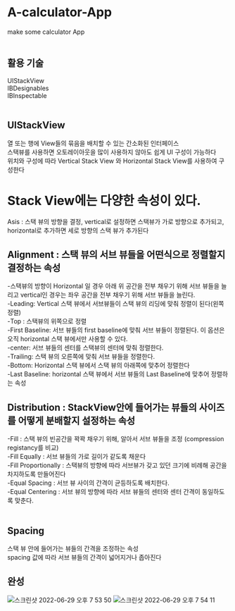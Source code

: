 # A-calculator-App
make some calculator App<br>
<br>
## 활용 기술
UIStackView<br>
IBDesignables<br>
IBInspectable<br>
<br>
## UIStackView
열 또는 행에 View들의 묶음을 배치할 수 있는 간소화된 인터페이스<br>
스택뷰를 사용하면 오토레이아웃을 많이 사용하지 않아도 쉽게 UI 구성이 가능하다<br>
위치와 구성에 따라 Vertical Stack View 와 Horizontal Stack View를 사용하여 구성한다<br>
# Stack View에는 다양한 속성이 있다.
Asis : 스택 뷰의 방향을 결정, vertical로 설정하면 스택뷰가 가로 방향으로 추가되고, horizontal로 추가하면 세로 방향의 스택 뷰가 추가된다<br>
## Alignment : 스택 뷰의 서브 뷰들을 어떤식으로 정렬할지 결정하는 속성
-스택뷰의 방향이 Horizontal 일 경우 아래 위 공간을 전부 채우기 위해 서브 뷰들을 늘리고 vertical인 경우는 좌우 공간을 전부 채우기 위해 서브 뷰들을 늘린다.<br>
-Leading: Vertical 스택 뷰에서 서브뷰들이 스택 뷰의 리딩에 맞춰 정렬이 된다(왼쪽 정렬)<br>
-Top : 스택뷰의 위쪽으로 정렬<br>
-First Baseline: 서브 뷰들의 first baseline에 맞춰 서브 뷰들이 정렬된다. 이 옵션은 오직 horizontal 스택 뷰에서만 사용할 수 있다.<br>
-center: 서브 뷰들의 센터를 스택뷰의 센터에 맞춰 정렬한다.<br>
-Trailing: 스택 뷰의 오른쪽에 맞춰 서브 뷰들을 정렬한다.<br>
-Bottom: Horizontal 스택 뷰에서 스택 뷰의 아래쪽에 맞추어 정렬한다<br>
-Last Baseline: horizontal 스택 뷰에서 서브 뷰들의 Last Baseline에 맞추어 정렬하는 속성<br>
## Distribution : StackView안에 들어가는 뷰들의 사이즈를 어떻게 분배할지 설정하는 속성
-Fill : 스택 뷰의 빈공간을 꽉꽉 채우기 위해, 알아서 서브 뷰들을 조정 (compression registancy를 비교)<br>
-Fill Equally : 서브 뷰들의 가로 길이가 같도록 채운다<br>
-Fill Proportionally : 스택뷰의 방향에 따라 서브뷰가 갖고 있던 크기에 비례해 공간을 차지하도록 만들어진다<br>
-Equal Spacing : 서브 뷰 사이의 간격이 균등하도록 배치한다.<br>
-Equal Centering : 서브 뷰의 방향에 따라 서브 뷰들의 센터와 센터 간격이 동일하도록 맞춘다.<br>
<br>
## Spacing
스택 뷰 안에 들어가는 뷰들의 간격을 조정하는 속성<br>
spacing 값에 따라 서브 뷰들의 간격이 넓어지거나 좁아진다 <br>

## 완성
![스크린샷 2022-06-29 오후 7 53 50](https://user-images.githubusercontent.com/102133961/176420468-8956dc88-4aa4-475c-aa78-ef6dd18c232d.jpg)
![스크린샷 2022-06-29 오후 7 54 11](https://user-images.githubusercontent.com/102133961/176420501-e8f1e659-1ace-4d4e-bec8-1c086472ec0a.jpg)
